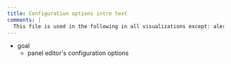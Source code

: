 ```yaml
---
title: Configuration options intro text
comments: |
  This file is used in the following in all visualizations except: alert list, annotations list, logs, news, text
---
```


* goal
  * panel editor's configuration options

